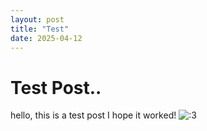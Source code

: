 ```yaml
---
layout: post
title: "Test"
date: 2025-04-12
---
```

# Test Post..
hello, this is a test post I hope it worked!
![:3](https://cdn.donmai.us/original/60/9f/__hatsune_miku_vocaloid_drawn_by_misoni_mi_soni__609f7cbd1f97c2cfb8de7abd939c5063.jpg)